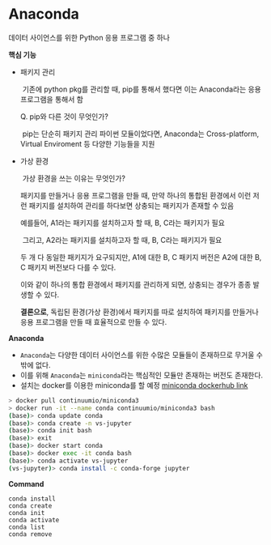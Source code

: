 # Anaconda

데이터 사이언스를 위한 Python 응용 프로그램 중 하나

**핵심 기능**

* 패키지 관리

  ​	기존에 python pkg를 관리할 때, pip를 통해서 했다면 이는 Anaconda라는 응용 프로그램을 통해서 함

   	Q.  pip와 다른 것이 무엇인가?

  ​		pip는 단순히 패키지 관리 파이썬 모듈이었다면, Anaconda는 Cross-platform, Virtual Enviroment 등 다양한 기능들을 지원	

* 가상 환경

  ​	가상 환경을 쓰는 이유는 무엇인가? 

  패키지를 만들거나 응용 프로그램을 만들 때, 만약 하나의 통합된 환경에서 이런 저런 패키지를 설치하여 관리를 하다보면 상충되는 패키지가 존재할 수 있음

  예를들어, A1라는 패키지를 설치하고자 할 때, B, C라는 패키지가 필요

  ​	그리고, A2라는 패키지를 설치하고자 할 때, B, C라는 패키지가 필요

  두 개 다 동일한 패키지가 요구되지만, A1에 대한 B, C 패키지 버전은 A2에 대한 B, C 패키지 버전보다 다를 수 있다.

  이와 같이 하나의 통합 환경에서 패키지를 관리하게 되면, 상충되는 경우가 종종 발생할 수 있다.

  **결론으로**, 독립된 환경(가상 환경)에서 패키지를 따로 설치하여 패키지를 만들거나 응용 프로그램을 만들 때 효율적으로 만들 수 있다.



**Anaconda**

* `Anaconda`는 다양한 데이터 사이언스를 위한 수많은 모듈들이 존재하므로 무거울 수 밖에 없다.
* 이를 위해 `Anaconda`는 `miniconda`라는 핵심적인 모듈만 존재하는 버전도 존재한다.
* 설치는 docker를 이용한 miniconda를 할 예정 [miniconda dockerhub link](https://hub.docker.com/r/continuumio/miniconda3)

```bash
> docker pull continuumio/miniconda3
> docker run -it --name conda continuumio/miniconda3 bash
(base)> conda update conda
(base)> conda create -n vs-jupyter
(base)> conda init bash
(base)> exit
(base)> docker start conda
(base)> docker exec -it conda bash
(base)> conda activate vs-jupyter
(vs-jupyter)> conda install -c conda-forge jupyter
```



**Command**

```shell
conda install
conda create
conda init
conda activate
conda list
conda remove
```

